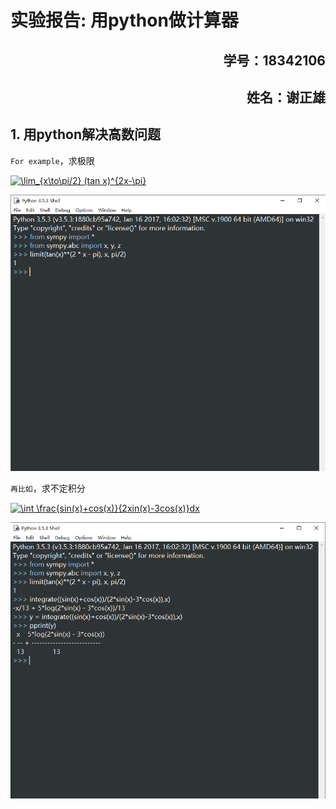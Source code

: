 # 实验报告: 用python做计算器

<h2 align = "right">学号：18342106 </h2>
<h2 align = 'right'>姓名：谢正雄</h2>

## 1. 用python解决高数问题

`For example`，求极限

<a href="https://www.codecogs.com/eqnedit.php?latex=\lim_{x\to\pi/2}&space;(tan&space;x)^{2x-\pi}" target="_blank"><img src="https://latex.codecogs.com/gif.latex?\lim_{x\to\pi/2}&space;(tan&space;x)^{2x-\pi}" title="\lim_{x\to\pi/2} (tan x)^{2x-\pi}" /></a>

![](images/lim.png)

`再比如`，求不定积分

<a href="https://www.codecogs.com/eqnedit.php?latex=\int&space;\frac{sin(x)&plus;cos(x)}{2xin(x)-3cos(x)}dx" target="_blank"><img src="https://latex.codecogs.com/gif.latex?\int&space;\frac{sin(x)&plus;cos(x)}{2xin(x)-3cos(x)}dx" title="\int \frac{sin(x)+cos(x)}{2xin(x)-3cos(x)}dx" /></a>

![](images/inte.png)



